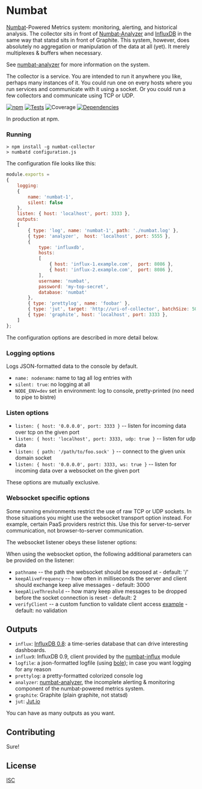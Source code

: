 # Numbat

[Numbat](http://www.arkive.org/numbat/myrmecobius-fasciatus/)-Powered Metrics system: monitoring, alerting, and historical analysis. The collector sits in front of [Numbat-Analyzer](https://github.com/numbat-metrics/numbat-analyzer) and [InfluxDB](http://influxdb.org/) in the same way that statsd sits in front of Graphite. This system, however, does absolutely no aggregation or manipulation of the data at all (yet). It merely multiplexes & buffers when necessary.

See [numbat-analyzer](https://github.com/numbat-metrics/numbat-analyzer) for more information on the system.

The collector is a service. You are intended to run it anywhere you like, perhaps many instances of it. You could run one on every hosts where you run services and communicate with it using a socket. Or you could run a few collectors and communicate using TCP or UDP.

[![npm](http://img.shields.io/npm/v/numbat-collector.svg?style=flat)](https://www.npmjs.org/package/numbat-collector) [![Tests](http://img.shields.io/travis/numbat-metrics/numbat-collector.svg?style=flat)](http://travis-ci.org/numbat-metrics/numbat-collector) ![Coverage](http://img.shields.io/badge/coverage-86%25-green.svg?style=flat)    [![Dependencies](https://david-dm.org/numbat-metrics/numbat-collector.svg)](https://david-dm.org/numbat-metrics/numbat-collector)

In production at npm.

### Running

```shell
> npm install -g numbat-collector
> numbatd configuration.js
```

The configuration file looks like this:

```javascript
module.exports =
{
    logging:
    {
        name: 'numbat-1',
        silent: false
    },
    listen: { host: 'localhost', port: 3333 },
    outputs:
    [
        { type: 'log', name: 'numbat-1', path: './numbat.log' },
        { type: 'analyzer',  host: 'localhost', port: 5555 },
        {
            type: 'influxdb',
            hosts:
            [
                { host: 'influx-1.example.com',  port: 8086 },
                { host: 'influx-2.example.com',  port: 8086 },
            ],
            username: 'numbat',
            password: 'my-top-secret',
            database: 'numbat'
        },
        { type: 'prettylog', name: 'foobar' },
        { type: 'jut', target: 'http://uri-of-collector', batchSize: 500 },
        { type: 'graphite', host: 'localhost', port: 3333 },
    ]
};
```

The configuration options are described in more detail below.

### Logging options

Logs JSON-formatted data to the console by default.

* `name: nodename`: name to tag all log entries with
* `silent: true`: no logging at all
* `NODE_ENV=dev` set in environment: log to console, pretty-printed (no need to pipe to bistre)

### Listen options

* `listen: { host: '0.0.0.0', port: 3333 }` -- listen for incoming data over tcp on the given port
* `listen: { host: 'localhost', port: 3333, udp: true }` -- listen for udp data
* `listen: { path: '/path/to/foo.sock' }` -- connect to the given unix domain socket
* `listen: { host: '0.0.0.0', port: 3333, ws: true }` -- listen for incoming data over a websocket on the given port

These options are mutually exclusive.

### Websocket specific options

Some running environments restrict the use of raw TCP or UDP sockets. In those situations you might use the websocket transport option instead. For example, certain PaaS providers restrict this. Use this for server-to-server communication, not browser-to-server communication.

The websocket listener obeys these listener options:

When using the websocket option, the following additional parameters can be provided on the listener:

* `pathname` -- the path the websocket should be exposed at - default: '/'
* `keepAliveFrequency` -- how often in milliseconds the server and client should exchange keep alive messages - default: 3000
* `keepAliveThreshold` -- how many keep alive messages to be dropped before the socket connection is reset - default: 2
* `verifyClient` -- a custom function to validate client access [example](https://gist.github.com/trygve-lie/dbfee0d0886dde532b01) - default: no validation

## Outputs

* `influx`: [InfluxDB 0.8](http://influxdb.org/): a time-series database that can drive interesting dashboards.
* `influx9`: InfluxDB 0.9, client provided by the [numbat-influx](https://github.com/numbat-metrics/numbat-influx) module
* `logfile`: a json-formatted logfile (using [bole](https://github.com/rvagg/bole)); in case you want logging for any reason
* `prettylog`: a pretty-formatted colorized console log
* `analyzer`: [numbat-analyzer](https://github.com/numbat-metrics/numbat-analyzer), the incomplete alerting & monitoring component of the numbat-powered metrics system.
* `graphite`: Graphite (plain graphite, not statsd)
* `jut`: [Jut.io](http://www.jut.io)

You can have as many outputs as you want.

## Contributing

Sure!

## License

[ISC](http://opensource.org/licenses/ISC)
